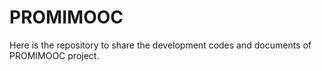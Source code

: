 # PROMIMOOC
Here is the repository to share the development codes and documents of PROMIMOOC project.
